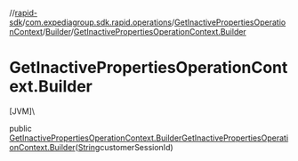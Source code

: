 //[rapid-sdk](../../../../index.md)/[com.expediagroup.sdk.rapid.operations](../../index.md)/[GetInactivePropertiesOperationContext](../index.md)/[Builder](index.md)/[GetInactivePropertiesOperationContext.Builder](-get-inactive-properties-operation-context.-builder.md)

# GetInactivePropertiesOperationContext.Builder

[JVM]\

public [GetInactivePropertiesOperationContext.Builder](index.md)[GetInactivePropertiesOperationContext.Builder](-get-inactive-properties-operation-context.-builder.md)([String](https://docs.oracle.com/javase/8/docs/api/java/lang/String.html)customerSessionId)
